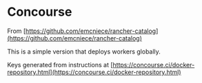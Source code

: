 <h1>Concourse</h1>

From [https://github.com/emcniece/rancher-catalog](https://github.com/emcniece/rancher-catalog)

This is a simple version that deploys workers globally.

Keys generated from instructions at [https://concourse.ci/docker-repository.html](https://concourse.ci/docker-repository.html)